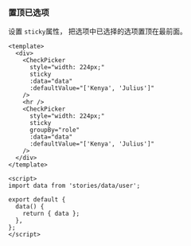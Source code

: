 ### 置顶已选项

设置 `sticky`属性， 把选项中已选择的选项置顶在最前面。

<!--start-code-->

```vue
<template>
  <div>
    <CheckPicker
      style="width: 224px;"
      sticky
      :data="data"
      :defaultValue="['Kenya', 'Julius']"
    />
    <hr />
    <CheckPicker
      style="width: 224px;"
      sticky
      groupBy="role"
      :data="data"
      :defaultValue="['Kenya', 'Julius']"
    />
  </div>
</template>

<script>
import data from 'stories/data/user';

export default {
  data() {
    return { data };
  },
};
</script>
```

<!--end-code-->

